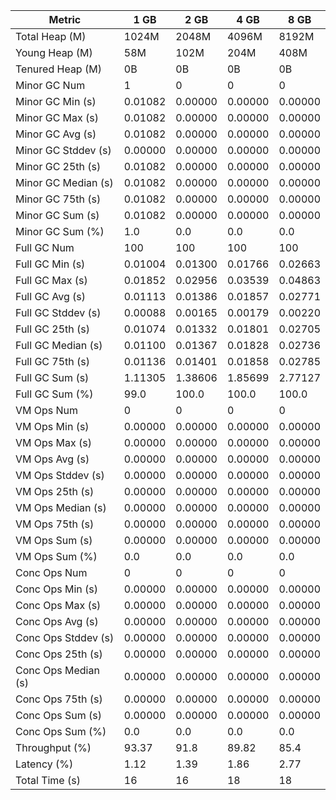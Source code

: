 | Metric | 1 GB | 2 GB | 4 GB | 8 GB |
|------|----|----|----|----|
| Total Heap (M) | 1024M | 2048M | 4096M | 8192M |
| Young Heap (M) | 58M | 102M | 204M | 408M |
| Tenured Heap (M) | 0B | 0B | 0B | 0B |
| Minor GC Num | 1 | 0 | 0 | 0 |
| Minor GC Min (s) | 0.01082 | 0.00000 | 0.00000 | 0.00000 |
| Minor GC Max (s) | 0.01082 | 0.00000 | 0.00000 | 0.00000 |
| Minor GC Avg (s) | 0.01082 | 0.00000 | 0.00000 | 0.00000 |
| Minor GC Stddev (s) | 0.00000 | 0.00000 | 0.00000 | 0.00000 |
| Minor GC 25th (s) | 0.01082 | 0.00000 | 0.00000 | 0.00000 |
| Minor GC Median (s) | 0.01082 | 0.00000 | 0.00000 | 0.00000 |
| Minor GC 75th (s) | 0.01082 | 0.00000 | 0.00000 | 0.00000 |
| Minor GC Sum (s) | 0.01082 | 0.00000 | 0.00000 | 0.00000 |
| Minor GC Sum (%) | 1.0 | 0.0 | 0.0 | 0.0 |
| Full GC Num | 100 | 100 | 100 | 100 |
| Full GC Min (s) | 0.01004 | 0.01300 | 0.01766 | 0.02663 |
| Full GC Max (s) | 0.01852 | 0.02956 | 0.03539 | 0.04863 |
| Full GC Avg (s) | 0.01113 | 0.01386 | 0.01857 | 0.02771 |
| Full GC Stddev (s) | 0.00088 | 0.00165 | 0.00179 | 0.00220 |
| Full GC 25th (s) | 0.01074 | 0.01332 | 0.01801 | 0.02705 |
| Full GC Median (s) | 0.01100 | 0.01367 | 0.01828 | 0.02736 |
| Full GC 75th (s) | 0.01136 | 0.01401 | 0.01858 | 0.02785 |
| Full GC Sum (s) | 1.11305 | 1.38606 | 1.85699 | 2.77127 |
| Full GC Sum (%) | 99.0 | 100.0 | 100.0 | 100.0 |
| VM Ops Num | 0 | 0 | 0 | 0 |
| VM Ops Min (s) | 0.00000 | 0.00000 | 0.00000 | 0.00000 |
| VM Ops Max (s) | 0.00000 | 0.00000 | 0.00000 | 0.00000 |
| VM Ops Avg (s) | 0.00000 | 0.00000 | 0.00000 | 0.00000 |
| VM Ops Stddev (s) | 0.00000 | 0.00000 | 0.00000 | 0.00000 |
| VM Ops 25th (s) | 0.00000 | 0.00000 | 0.00000 | 0.00000 |
| VM Ops Median (s) | 0.00000 | 0.00000 | 0.00000 | 0.00000 |
| VM Ops 75th (s) | 0.00000 | 0.00000 | 0.00000 | 0.00000 |
| VM Ops Sum (s) | 0.00000 | 0.00000 | 0.00000 | 0.00000 |
| VM Ops Sum (%) | 0.0 | 0.0 | 0.0 | 0.0 |
| Conc Ops Num | 0 | 0 | 0 | 0 |
| Conc Ops Min (s) | 0.00000 | 0.00000 | 0.00000 | 0.00000 |
| Conc Ops Max (s) | 0.00000 | 0.00000 | 0.00000 | 0.00000 |
| Conc Ops Avg (s) | 0.00000 | 0.00000 | 0.00000 | 0.00000 |
| Conc Ops Stddev (s) | 0.00000 | 0.00000 | 0.00000 | 0.00000 |
| Conc Ops 25th (s) | 0.00000 | 0.00000 | 0.00000 | 0.00000 |
| Conc Ops Median (s) | 0.00000 | 0.00000 | 0.00000 | 0.00000 |
| Conc Ops 75th (s) | 0.00000 | 0.00000 | 0.00000 | 0.00000 |
| Conc Ops Sum (s) | 0.00000 | 0.00000 | 0.00000 | 0.00000 |
| Conc Ops Sum (%) | 0.0 | 0.0 | 0.0 | 0.0 |
| Throughput (%) | 93.37 | 91.8 | 89.82 | 85.4 |
| Latency (%) | 1.12 | 1.39 | 1.86 | 2.77 |
| Total Time (s) | 16 | 16 | 18 | 18 |
